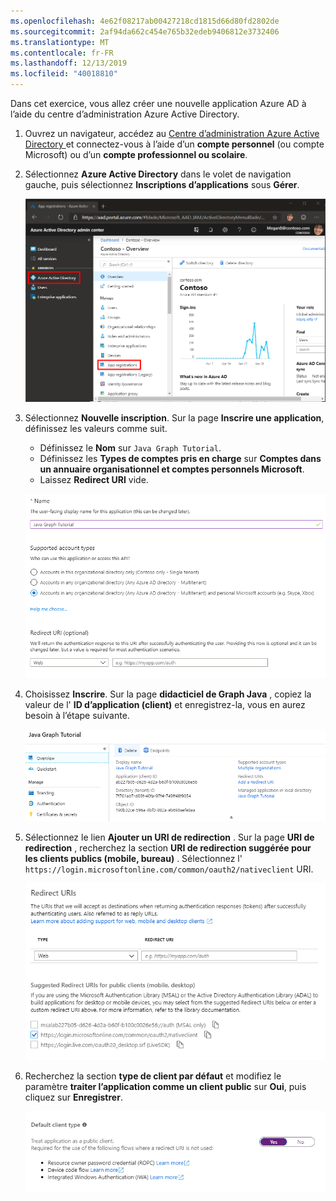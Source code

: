 ```yaml
---
ms.openlocfilehash: 4e62f08217ab00427218cd1815d66d80fd2802de
ms.sourcegitcommit: 2af94da662c454e765b32edeb9406812e3732406
ms.translationtype: MT
ms.contentlocale: fr-FR
ms.lasthandoff: 12/13/2019
ms.locfileid: "40018810"
---
```

<!-- markdownlint-disable MD002 MD041 -->

Dans cet exercice, vous allez créer une nouvelle application Azure AD à l’aide du centre d’administration Azure Active Directory.

1. Ouvrez un navigateur, accédez au [Centre d’administration Azure Active Directory ](https://aad.portal.azure.com) et connectez-vous à l’aide d’un **compte personnel** (ou compte Microsoft) ou d’un **compte professionnel ou scolaire**.

1. Sélectionnez **Azure Active Directory** dans le volet de navigation gauche, puis sélectionnez **Inscriptions d’applications** sous **Gérer**.

    ![Capture d’écran des inscriptions d’application ](./images/aad-portal-app-registrations.png)

1. Sélectionnez **Nouvelle inscription**. Sur la page **Inscrire une application**, définissez les valeurs comme suit.

    - Définissez le **Nom** sur `Java Graph Tutorial`.
    - Définissez les **Types de comptes pris en charge** sur **Comptes dans un annuaire organisationnel et comptes personnels Microsoft**.
    - Laissez **Redirect URI** vide.

    ![Capture d’écran de la page inscrire une application](./images/aad-register-an-app.png)

1. Choisissez **Inscrire**. Sur la page **didacticiel de Graph Java** , copiez la valeur de l' **ID d’application (client)** et enregistrez-la, vous en aurez besoin à l’étape suivante.

    ![Capture d’écran de l’ID d’application de la nouvelle inscription de l’application](./images/aad-application-id.png)

1. Sélectionnez le lien **Ajouter un URI de redirection** . Sur la page **URI de redirection** , recherchez la section **URI de redirection suggérée pour les clients publics (mobile, bureau)** . Sélectionnez l' `https://login.microsoftonline.com/common/oauth2/nativeclient` URI.

    ![Capture d’écran de la page des URI de redirection](./images/aad-redirect-uris.png)

1. Recherchez la section **type de client par défaut** et modifiez le paramètre **traiter l’application comme un client public** sur **Oui**, puis cliquez sur **Enregistrer**.

    ![Capture d’écran de la section type de client par défaut](./images/aad-default-client-type.png)
